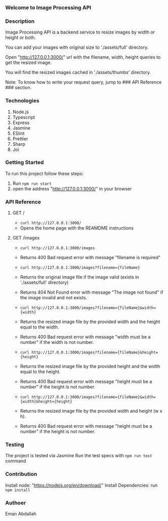 ### Welcome to Image Processing API ###

### Description ###

Image Processing API is a backend service to resize images by width or height or both.

You can add your images with original size to './assets/full' directory.

Open "http://127.0.0.1:3000/" url with the filename, width, height queries to get the resized image.

You will find the resized images cached in './assets/thumbs' directory.

Note: To know how to write your request query, jump to ### API Reference ### section.

### Technologies ###

1. Node.js
2. Typescript
3. Express
4. Jasmine
5. ESlint
6. Prettier
7. Sharp
8. Joi


### Getting Started ###

To run this project follow these steps:
1. Run ```npm run start``` 
2. open the address "http://127.0.0.1:3000/" in your browser

### API Reference ###

1. GET /
    - `curl http://127.0.0.1:3000/` 
    - Opens the home page with the REAMDME instructions

2. GET /images
    - `curl http://127.0.0.1:3000/images` 
    - Returns 400 Bad request error with message "filename is required"

    - `curl http://127.0.0.1:3000/images?filename={fileName}` 
    - Returns the original image file if the image valid (exists in './assets/full' directory)
    - Returns 404 Not Found error with message "The image not found" if the image invalid and not exists.

    - `curl http://127.0.0.1:3000/images?filename={fileName}&width={width}` 
    - Returns the resized image file by the provided width and the height equal to the width.
    - Returns 400 Bad request error with message "width must be a number" if the width is not number.

    - `curl http://127.0.0.1:3000/images?filename={fileName}&height={height}` 
    - Returns the resized image file by the provided height and the width equal to the height.
    - Returns 400 Bad request error with message "height must be a number" if the height is not number.

    - `curl http://127.0.0.1:3000/images?filename={fileName}&width={width}&height={height}` 
    - Returns the resized image file by the provided width and height (w x h).
    - Returns 400 Bad request error with message "height must be a number" if the height is not number.

### Testing ###

The project is tested via Jasmine
Run the test specs with ```npm run test``` command

### Contribution ###

Install node: "https://nodejs.org/en/download/"
Install Dependencies: run ```npm install```

### Authoer ###
Eman Abdallah
